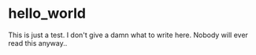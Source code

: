 # hello_world
This is just a test. I don't give a damn what to write here. Nobody will ever read this anyway..
